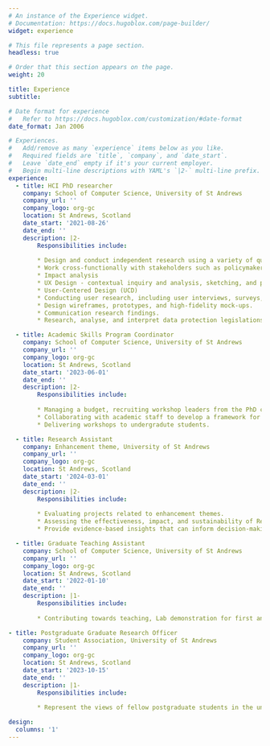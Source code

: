 ```yaml
---
# An instance of the Experience widget.
# Documentation: https://docs.hugoblox.com/page-builder/
widget: experience

# This file represents a page section.
headless: true

# Order that this section appears on the page.
weight: 20

title: Experience
subtitle:

# Date format for experience
#   Refer to https://docs.hugoblox.com/customization/#date-format
date_format: Jan 2006

# Experiences.
#   Add/remove as many `experience` items below as you like.
#   Required fields are `title`, `company`, and `date_start`.
#   Leave `date_end` empty if it's your current employer.
#   Begin multi-line descriptions with YAML's `|2-` multi-line prefix.
experience:
  - title: HCI PhD researcher
    company: School of Computer Science, University of St Andrews
    company_url: ''
    company_logo: org-gc
    location: St Andrews, Scotland
    date_start: '2021-08-26'
    date_end: ''
    description: |2-
        Responsibilities include:
        
        * Design and conduct independent research using a variety of qualitative research and quantitative methods.
        * Work cross-functionally with stakeholders such as policymakers, data controllers, lawyers, researchers, and public members.
        * Impact analysis 
        * UX Design - contextual inquiry and analysis, sketching, and prototyping.
        * User-Centered Design (UCD)
        * Conducting user research, including user interviews, surveys, and usability testing.
        * Design wireframes, prototypes, and high-fidelity mock-ups.
        * Communication research findings.
        * Research, analyse, and interpret data protection legislations.      

  - title: Academic Skills Program Coordinator
    company: School of Computer Science, University of St Andrews
    company_url: ''
    company_logo: org-gc
    location: St Andrews, Scotland
    date_start: '2023-06-01'
    date_end: ''
    description: |2-
        Responsibilities include:
        
        * Managing a budget, recruiting workshop leaders from the PhD community.
        * Collaborating with academic staff to develop a framework for delivering subject-specific academic skills to a large number of undergraduate students.
        * Delivering workshops to undergradute students.

  - title: Research Assistant
    company: Enhancement theme, University of St Andrews 
    company_url: ''
    company_logo: org-gc
    location: St Andrews, Scotland
    date_start: '2024-03-01'
    date_end: ''
    description: |2-
        Responsibilities include:
        
        * Evaluating projects related to enhancement themes. 
        * Assessing the effectiveness, impact, and sustainability of Resilient Learning Communities programs or interventions..
        * Provide evidence-based insights that can inform decision-making, improve program design and implementation, and ultimately enhance the resilience and well-being of the communities involved.

  - title: Graduate Teaching Assistant
    company: School of Computer Science, University of St Andrews
    company_url: ''
    company_logo: org-gc
    location: St Andrews, Scotland
    date_start: '2022-01-10'
    date_end: ''
    description: |1-
        Responsibilities include:
        
        * Contributing towards teaching, Lab demonstration for first and second years, tutorials and marking undergraduate course work submission.

- title: Postgraduate Graduate Research Officer
    company: Student Association, University of St Andrews
    company_url: ''
    company_logo: org-gc
    location: St Andrews, Scotland
    date_start: '2023-10-15'
    date_end: ''
    description: |1-
        Responsibilities include:
        
        * Represent the views of fellow postgraduate students in the university decision-making.

design:
  columns: '1'
---
```

